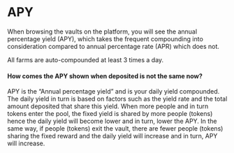 # APY

When browsing the vaults on the platform, you will see the annual percentage yield (APY), which takes the frequent compounding into consideration compared to annual percentage rate (APR) which does not.

All farms are auto-compounded at least 3 times a day.

#### **How comes the APY shown when deposited is not the same now?**

APY is the “Annual percentage yield” and is your daily yield compounded. The daily yield in turn is based on factors such as the yield rate and the total amount deposited that share this yield. When more people and in turn tokens enter the pool, the fixed yield is shared by more people (tokens) hence the daily yield will become lower and in turn, lower the APY. In the same way, if people (tokens) exit the vault, there are fewer people (tokens) sharing the fixed reward and the daily yield will increase and in turn, APY will increase.
